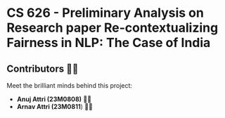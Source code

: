 
# CS 626 - Preliminary Analysis on Research paper Re-contextualizing Fairness in NLP: The Case of India
## Contributors 🧑‍💻

Meet the brilliant minds behind this project:

- **Anuj Attri (23M0808)** 👨‍🎓
- **Arnav Attri (23M0811**) 👨‍🎓


